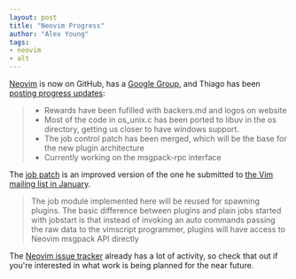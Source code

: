 ```yaml
---
layout: post
title: "Neovim Progress"
author: "Alex Young"
tags: 
- neovim
- alt
---
```


[Neovim](https://github.com/neovim/neovim) is now on GitHub, has a [Google Group](https://groups.google.com/forum/#!forum/neovim), and Thiago has been [posting progress updates](https://www.bountysource.com/teams/neovim/updates):

> * Rewards have been fufilled with backers.md and logos on website
> * Most of the code in os_unix.c has been ported to libuv in the os directory, getting us closer to have windows support.
> * The job control patch has been merged, which will be the base for the new plugin architecture
> * Currently working on the msgpack-rpc interface

The [job patch](https://github.com/neovim/neovim/pull/475) is an improved version of the one he submitted to [the Vim mailing list in January](https://groups.google.com/forum/#!topic/vim_dev/QF7Bzh1YABU).

> The job module implemented here will be reused for spawning plugins.
> The basic difference between plugins and plain jobs started with jobstart is that instead of invoking an auto commands passing the raw data to the vimscript programmer, plugins will have access to Neovim msgpack API directly

The [Neovim issue tracker](https://github.com/neovim/neovim/issues) already has a lot of activity, so check that out if you're interested in what work is being planned for the near future.


